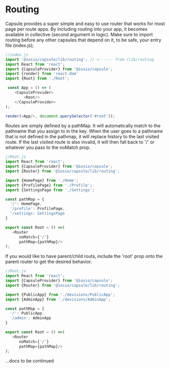 
# Routing

Capsule provides a super simple and easy to use router that works for most page per route apps. By including routing into your app, it becomes available in collective (second argument in logic). Make sure to import routing before any other capsules that depend on it, to be safe, your entry file (index.js);

```js
//index.js
import '@iosio/capsule/lib/routing'; // <------ from /lib/routing
import React from 'react';
import {CapsuleProvider} from '@iosio/capsule';
import {render} from 'react-dom'
import {Root} from './Root';

 const App = () => (
    <CapsuleProvider>
        <Root/>
    </CapsuleProvider>
);

render(<App/>, document.querySelector('#root'));

```

Routes are simply defined by a pathMap. It will automatically match to the pathname that you assign to in the key. When the user goes to a pathname that is not defined in the pathmap, it will replace history to the last visited route. If the last visited route is also invalid, it will then fall back to '/' or whatever you pass to the noMatch prop.

```js
//Root.js
import React from 'react';
import {CapsuleProvider} from '@iosio/capsule';
import {Router} from '@iosio/capsule/lib/routing';

import {HomePage} from './Home';
import {ProfilePage} from './Profile';
import {SettingsPage from './Settings';

const pathMap = {
  '/': HomePage,
  '/profile': ProfilePage,
  '/settings: SettingsPage
}

export const Root = () =>(
   <Router
      noMatch={'/'}
      pathMap={pathMap}/>
);

```
If you would like to have parent/child routs, include the 'root' prop onto the parent router to get the desired behavior.


```js
//Root.js
import React from 'react';
import {CapsuleProvider} from '@iosio/capsule';
import {Router} from '@iosio/capsule/lib/routing';

import {PublicApp} from './devisions/PublicApp';
import {AdminApp} from './devisions/AdminApp';

const pathMap = {
  '/': PublicApp,
  '/admin': AdminApp
}

export const Root = () =>(
   <Router
      noMatch={'/'}
      pathMap={pathMap}/>
);

```

...docs to be continued












